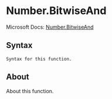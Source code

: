 # Number.BitwiseAnd

Microsoft Docs: [Number.BitwiseAnd](https://docs.microsoft.com/en-us/powerquery-m/number-bitwiseand)

## Syntax

```
Syntax for this function.
```

## About

About this function.

